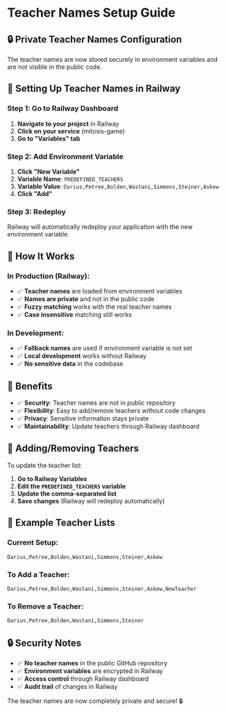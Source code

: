 # Teacher Names Setup Guide

## 🔒 **Private Teacher Names Configuration**

The teacher names are now stored securely in environment variables and are not visible in the public code.

## 🚀 **Setting Up Teacher Names in Railway**

### **Step 1: Go to Railway Dashboard**
1. **Navigate to your project** in Railway
2. **Click on your service** (mitosis-game)
3. **Go to "Variables" tab**

### **Step 2: Add Environment Variable**
1. **Click "New Variable"**
2. **Variable Name**: `PREDEFINED_TEACHERS`
3. **Variable Value**: `Darius,Petree,Bolden,Wastani,Simmons,Steiner,Askew`
4. **Click "Add"**

### **Step 3: Redeploy**
Railway will automatically redeploy your application with the new environment variable.

## 🔧 **How It Works**

### **In Production (Railway):**
- ✅ **Teacher names** are loaded from environment variables
- ✅ **Names are private** and not in the public code
- ✅ **Fuzzy matching** works with the real teacher names
- ✅ **Case insensitive** matching still works

### **In Development:**
- ✅ **Fallback names** are used if environment variable is not set
- ✅ **Local development** works without Railway
- ✅ **No sensitive data** in the codebase

## 🎯 **Benefits**

- ✅ **Security**: Teacher names are not in public repository
- ✅ **Flexibility**: Easy to add/remove teachers without code changes
- ✅ **Privacy**: Sensitive information stays private
- ✅ **Maintainability**: Update teachers through Railway dashboard

## 🔄 **Adding/Removing Teachers**

To update the teacher list:
1. **Go to Railway Variables**
2. **Edit the `PREDEFINED_TEACHERS` variable**
3. **Update the comma-separated list**
4. **Save changes** (Railway will redeploy automatically)

## 📝 **Example Teacher Lists**

### **Current Setup:**
```
Darius,Petree,Bolden,Wastani,Simmons,Steiner,Askew
```

### **To Add a Teacher:**
```
Darius,Petree,Bolden,Wastani,Simmons,Steiner,Askew,NewTeacher
```

### **To Remove a Teacher:**
```
Darius,Petree,Bolden,Wastani,Simmons,Steiner
```

## 🔒 **Security Notes**

- ✅ **No teacher names** in the public GitHub repository
- ✅ **Environment variables** are encrypted in Railway
- ✅ **Access control** through Railway dashboard
- ✅ **Audit trail** of changes in Railway

The teacher names are now completely private and secure! 🔒
